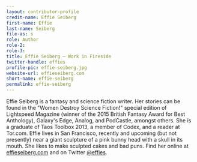 ```yaml
---
layout: contributor-profile
credit-name: Effie Seiberg
first-name: Effie
last-name: Seiberg
file-as: s
role: Author
role-2:
role-3:
title: Effie Seiberg — Work in Fireside
twitter-handle: effies
profile-pic: effie-seiberg.jpg
website-url: effieseiberg.com
short-name: effie-seiberg
permalink: effie-seiberg
---
```

Effie Seiberg is a fantasy and science fiction writer. Her stories can be found in the "Women Destroy Science Fiction!" special edition of Lightspeed Magazine (winner of the 2015 British Fantasy Award for Best Anthology), Galaxy's Edge, Analog, and PodCastle, amongst others. She is a graduate of Taos Toolbox 2013, a member of Codex, and a reader at Tor.com. Effie lives in San Francisco, recently and upcoming (but not presently) near a giant sculpture of a pink bunny head with a skull in its mouth. She likes to make sculpted cakes and bad puns. Find her online at [effieseiberg.com](http://www.effieseiberg.com/) and on Twitter [@effies](https://twitter.com/effies).
